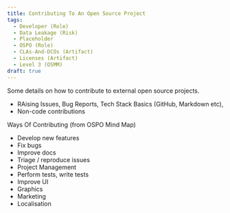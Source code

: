 ```yaml
---
title: Contributing To An Open Source Project
tags: 
  - Developer (Role)
  - Data Leakage (Risk)
  - Placeholder
  - OSPO (Role)
  - CLAs-And-DCOs (Artifact)
  - Licenses (Artifact)
  - Level 3 (OSMM)
draft: true
---
```


Some details on how to contribute to external open source projects.

- RAising Issues, Bug Reports, Tech Stack Basics (GitHub, Markdown etc), 
- Non-code contributions


Ways Of Contributing (from OSPO Mind Map)

- Develop new features
- Fix bugs
- Improve docs
- Triage / reproduce issues
- Project Management
- Perform tests, write tests
- Improve UI
- Graphics 
- Marketing
- Localisation
